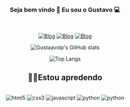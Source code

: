 <div align="center">
   
### Seja bem vindo 👋 Eu sou o Gustavo 💻
<br/>

   
[![Blog](https://img.shields.io/badge/Gmail-D14836?style=for-the-badge&logo=gmail&logoColor=white)](mailto:gustaavolp.contato@gmail.com)
[![Blog](https://img.shields.io/badge/Telegram-2CA5E0?style=for-the-badge&logo=telegram&logoColor=white)](https://t.me/Gustaavolp)
[![Blog](https://img.shields.io/badge/LinkedIn-0077B5?style=for-the-badge&logo=linkedin&logoColor=white)](https://www.linkedin.com/in/gustaavolp)

![Gustaavolp's GitHub stats](https://github-readme-stats.vercel.app/api?username=gustaavolp&show_icons=true&theme=tokyonight)
   
![Top Langs](https://github-readme-stats.vercel.app/api/top-langs/?username=gustaavolp&theme=tokyonight&hide_border=false&&layout=compact)
## 👨‍💻Estou apredendo

<div style="display: inline_block"><br/>
   <img align="center "alt="html5" src="https://img.shields.io/badge/HTML5-E34F26?style=for-the-badge&logo=html5&logoColor=white" />
   <img align="center "alt="css3" src="https://img.shields.io/badge/CSS3-1572B6?style=for-the-badge&logo=css3&logoColor=white" />
   <img align="center "alt="javascript" src="https://img.shields.io/badge/JavaScript-F7DF1E?style=for-the-badge&logo=javascript&logoColor=black" />
   <img align="center "alt="python" src="https://img.shields.io/badge/Python-14354C?style=for-the-badge&logo=python&logoColor=white" />
   <img align="center "alt="python" src="https://img.shields.io/badge/MySQL-005C84?style=for-the-badge&logo=mysql&logoColor=white" />
</div><br/>
